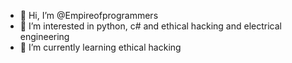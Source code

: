 - 👋 Hi, I’m @Empireofprogrammers
- 👀 I’m interested in python, c# and ethical hacking and electrical engineering
- 🌱 I’m currently learning ethical hacking
<!---
Empireofprogrammers/Empireofprogrammers is a ✨ special ✨ repository because its `README.md` (this file) appears on your GitHub profile.
You can click the Preview link to take a look at your changes.
--->
